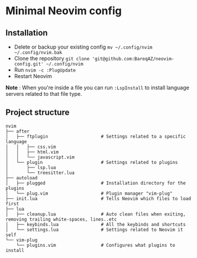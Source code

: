# Minimal Neovim config

## Installation
 - Delete or backup your existing config `mv ~/.config/nvim ~/.config/nvim.bak`
 - Clone the repository `git clone 'git@github.com:BareqAZ/neovim-config.git' ~/.config/nvim`
 - Run `nvim -c :PlugUpdate`
 - Restart Neovim


**Note** : When you're inside a file you can run `:LspInstall` to install language servers related to that file type.


## Project structure
```
nvim
├── after
│   ├── ftplugin                    # Settings related to a specific language
│   │   ├── css.vim
│   │   ├── html.vim
│   │   └── javascript.vim
│   └── plugin                      # Settings related to plugins
│       ├── lsp.lua
│       └── treesitter.lua
├── autoload
│   ├── plugged                     # Installation directory for the plugins
│   └── plug.vim                    # Plugin manager "vim-plug"
├── init.lua                        # Tells Neovim which files to load first
├── lua
│   ├── cleanup.lua                 # Auto clean files when exiting, removing trailing white-spaces, lines..etc
│   ├── keybinds.lua                # All the keybinds and shortcuts
│   └── settings.lua                # Settings related to Neovim it self
└── vim-plug
    └── plugins.vim                 # Configures what plugins to install
 ```
